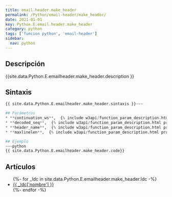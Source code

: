 ```yaml
---
title: email.header.make_header
permalink: /Python/email-header/make_header/
date: 2021-01-01
key: Python.E.email.header.make_header
category: python
tags: ['funcion python', 'email-header']
sidebar: 
  nav: python
---
```


## Descripción
{{site.data.Python.E.emailheader.make_header.description }}

## Sintaxis
~~~python
{{ site.data.Python.E.emailheader.make_header.sintaxis }}~~~

## Parámetros
* **continuation_ws**,  {% include w3api/function_param_description.html propiedad=site.data.Python.E.email.header.make_header valor="continuation_ws" %}
* **decoded_seq**,  {% include w3api/function_param_description.html propiedad=site.data.Python.E.email.header.make_header valor="decoded_seq" %}
* **header_name**,  {% include w3api/function_param_description.html propiedad=site.data.Python.E.email.header.make_header valor="header_name" %}
* **maxlinelen**,  {% include w3api/function_param_description.html propiedad=site.data.Python.E.email.header.make_header valor="maxlinelen" %}

## Ejemplo
~~~python
{{ site.data.Python.E.emailheader.make_header.code}}
~~~

## Artículos
<ul>
{%- for _ldc in site.data.Python.E.emailheader.make_header.ldc -%}
   <li>
       <a href="{{_ldc['url'] }}">{{ _ldc['nombre'] }}</a>
   </li>
{%- endfor -%}
</ul>
